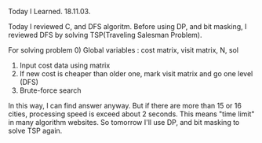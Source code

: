 Today I Learned. 18.11.03.

 Today I reviewed C, and DFS algoritm. Before using DP, and bit masking, I reviewed DFS by solving TSP(Traveling Salesman Problem).

For solving problem
0) Global variables : cost matrix, visit matrix, N, sol
1) Input cost data using matrix
2) If new cost is cheaper than older one, mark visit matrix and go one level (DFS)
3) Brute-force search

 In this way, I can find answer anyway. But if there are more than 15 or 16 cities, processing speed is exceed about 2 seconds.
 This means "time limit" in many algorithm websites. So tomorrow I'll use DP, and bit masking to solve TSP again.
